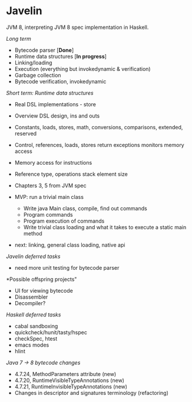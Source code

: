 Javelin
=======
JVM 8, interpreting JVM 8 spec implementation in Haskell.

*Long term*
* Bytecode parser [**Done**]
* Runtime data structures [**In progress**]
* Linking/loading
* Execution (everything but invokedynamic & verification)
* Garbage collection
* Bytecode verification, invokedynamic

*Short term: Runtime data structures*
* Real DSL implementations - store
* Overview DSL design, ins and outs
* Constants, loads, stores, math, conversions, comparisons, extended, reserved

* Control, references, loads, stores
return
exceptions
monitors
memory access
* Memory access for instructions
* Reference type, operations stack element size
* Chapters 3, 5 from JVM spec
* MVP: run a trivial main class
    * Write java Main class, compile, find out commands
    * Program commands
    * Program execution of commands
    * Write trivial class loading and what it takes to execute a static main method
* next: linking, general class loading, native api
    
*Javelin deferred tasks*
* need more unit testing for bytecode parser

*Possible offspring projects"
* UI for viewing bytecode
* Disassembler
* Decompiler?

*Haskell deferred tasks*
* cabal sandboxing
* quickcheck/hunit/tasty/hspec
* checkSpec, htest
* emacs modes
* hlint

*Java 7 -> 8 bytecode changes*
* 4.7.24, MethodParameters attribute (new)
* 4.7.20, RuntimeVisibleTypeAnnotations (new)
* 4.7.21, RuntimeInvisibleTypeAnnotations (new)
* Changes in descriptor and signatures terminology (refactoring)